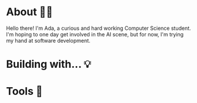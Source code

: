 # About 🌠🌃
Hello there! I'm Ada, a curious and hard working Computer Science student. I'm hoping to one day get involved in the AI scene, but for now, I'm trying my hand at software development. <br>

# Building with... 💡

# Tools 🔧


<!--
**inverse-io/inverse-io** is a ✨ _special_ ✨ repository because its `README.md` (this file) appears on your GitHub profile.

Here are some ideas to get you started:

- 🔭 I’m currently working on ...
- 🌱 I’m currently learning ...
- 👯 I’m looking to collaborate on ...
- 🤔 I’m looking for help with ...
- 💬 Ask me about ...
- 📫 How to reach me: ...
- 😄 Pronouns: ...
- ⚡ Fun fact: ...
-->
